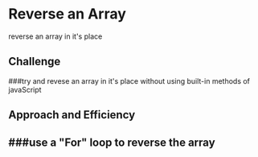 # Reverse an Array
reverse an array in it's place
## Challenge
###try and revese an array in it's place without using built-in methods of javaScript
## Approach and Efficiency
###use a "For" loop to reverse the array
---------------------------------------------------------------